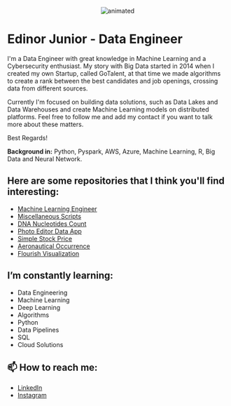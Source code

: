 <p align='center'>
  <img src="https://media.giphy.com/media/NHvv0Bo3oGq1eTBDd1/source.gif" alt="animated" />
</p>


# Edinor Junior - Data Engineer

I'm a Data Engineer with great knowledge in Machine Learning and a Cybersecurity enthusiast. My story with Big Data started in 2014 when I created my own Startup, called GoTalent, at that time we made algorithms to create a rank between the best candidates and job openings, crossing data from different sources.

Currently I'm focused on building data solutions, such as Data Lakes and Data Warehouses and create Machine Learning models on distributed platforms.
Feel free to follow me and add my contact if you want to talk more about these matters.

Best Regards!

**Background in:** Python, Pyspark, AWS, Azure, Machine Learning, R, Big Data and Neural Network.

## Here are some repositories that I think you'll find interesting:

* [Machine Learning Engineer](https://github.com/zorrex82/Machine_Learning_Engineer)
* [Miscellaneous Scripts](https://github.com/zorrex82/miscellaneous_scripts)
* [DNA Nucleotides Count](https://github.com/zorrex82/dna_nucleotides_count_data_app)
* [Photo Editor Data App](https://github.com/zorrex82/app_photo_editor)
* [Simple Stock Price](https://github.com/zorrex82/simple_stock_price)
* [Aeronautical Occurrence](https://github.com/zorrex82/aeronautical_occurrence)
* [Flourish Visualization](https://github.com/zorrex82/first_flourish_visualization)

## I’m constantly learning:

* Data Engineering
* Machine Learning
* Deep Learning
* Algorithms
* Python
* Data Pipelines
* SQL
* Cloud Solutions

## 📫 How to reach me:
* [LinkedIn](https://www.linkedin.com/in/edinorjr)
* [Instagram](https://www.instagram.com/codesciencebr)
